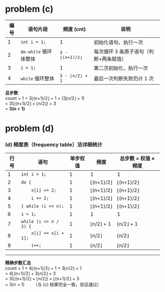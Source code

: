 # problem (c)
| 编号 | 语句片段              | 频度 (cnt)      | 说明                                   |
| ---- | --------------------- | --------------- | -------------------------------------- |
| 1    | `int i = 1;`          | 1               | 初始化语句，执行一次                   |
| 2    | `do-while` 循环体整体 | `3 · ⌊(n+1)/2⌋` | 每次循环 3 条原子语句（判断+两条赋值） |
| 3    | `i = 1;`              | 1               | 第二次初始化，执行一次                 |
| 4    | `while` 循环整体      | `3 · ⌊n/2⌋ + 1` | 最后一次判断失败仍计 1 次              |

**总步数**  
count = 1 + 3⌊(n+1)/2⌋ + 1 + (3⌊n/2⌋ + 1)  
       = 3(⌊(n+1)/2⌋ + ⌊n/2⌋) + 3  
       = **3(n + 1)**

# problem (d)
### (d) 频度表（frequency table）法详细统计

| 行号 | 语句                    | 单步权值 | 频度      | 总步数 = 权值 × 频度 |
| ---- | ----------------------- | -------- | --------- | -------------------- |
| 1    | `int i = 1;`            | 1        | 1         | 1                    |
| 2    | `do {`                  | 1        | ⌊(n+1)/2⌋ | ⌊(n+1)/2⌋            |
| 3    | `    x[i] += 2;`        | 1        | ⌊(n+1)/2⌋ | ⌊(n+1)/2⌋            |
| 4    | `    i += 2;`           | 1        | ⌊(n+1)/2⌋ | ⌊(n+1)/2⌋            |
| 5    | `} while (i <= n);`     | 1        | ⌊(n+1)/2⌋ | ⌊(n+1)/2⌋            |
| 6    | `i = 1;`                | 1        | 1         | 1                    |
| 7    | `while (i <= n / 2) {`  | 1        | ⌊n/2⌋ + 1 | ⌊n/2⌋ + 1            |
| 8    | `    x[i] += x[i + 1];` | 1        | ⌊n/2⌋     | ⌊n/2⌋                |
| 9    | `    i++;`              | 1        | ⌊n/2⌋     | ⌊n/2⌋                |

---

**精确步数汇总**  
count = 1 + 4⌊(n+1)/2⌋ + 1 + 3⌊n/2⌋ + 1  
       = 4⌊(n+1)/2⌋ + 3⌊n/2⌋ + 3  
       = 3(⌊(n+1)/2⌋ + ⌊n/2⌋) + ⌊(n+1)/2⌋ + 3  
       = 3(n + 1)  （与 (c) 结果完全一致，验证通过）
